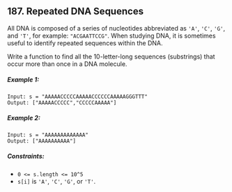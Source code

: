 ## 187. Repeated DNA Sequences

All DNA is composed of a series of nucleotides abbreviated as ```'A'```, ```'C'```, ```'G'```, and ```'T'```, for example: ```"ACGAATTCCG"```. When studying DNA, it is sometimes useful to identify repeated sequences within the DNA.

Write a function to find all the 10-letter-long sequences (substrings) that occur more than once in a DNA molecule.

##### Example 1:
```
Input: s = "AAAAACCCCCAAAAACCCCCCAAAAAGGGTTT"
Output: ["AAAAACCCCC","CCCCCAAAAA"]
```
##### Example 2:
```
Input: s = "AAAAAAAAAAAAA"
Output: ["AAAAAAAAAA"]
```

##### Constraints:

* ```0 <= s.length <= 10^5```
* ```s[i]``` is ```'A'```, ```'C'```, ```'G'```, or ```'T'```.